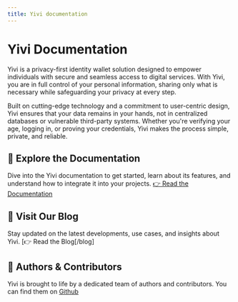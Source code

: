 ```yaml
---
title: Yivi documentation
---
```


# Yivi Documentation

Yivi is a privacy-first identity wallet solution designed to empower individuals with secure and seamless access to digital services. With Yivi, you are in full control of your personal information, sharing only what is necessary while safeguarding your privacy at every step.

Built on cutting-edge technology and a commitment to user-centric design, Yivi ensures that your data remains in your hands, not in centralized databases or vulnerable third-party systems. Whether you're verifying your age, logging in, or proving your credentials, Yivi makes the process simple, private, and reliable.

## 📄 Explore the Documentation
Dive into the Yivi documentation to get started, learn about its features, and understand how to integrate it into your projects.
[👉 Read the Documentation](/getting-started)

## 📰 Visit Our Blog
Stay updated on the latest developments, use cases, and insights about Yivi.
[👉 Read the Blog[/blog]

## 🤝 Authors & Contributors
Yivi is brought to life by a dedicated team of authors and contributors. You can find them on [Github](https://github.com/orgs/privacybydesign/people)

